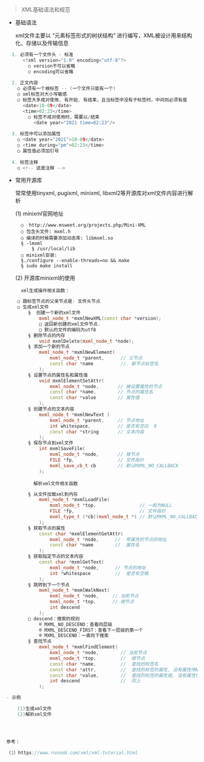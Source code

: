 
> XML基础语法和规范

- 基础语法

    xml文件主要以 “元素标签形式的树状结构” 进行编写，XML被设计用来结构化、存储以及传输信息

```cpp
  1. 必须有一个文件头 - 标准
      <?xml version="1.0" encoding="utf-8"?>
        ○ version不可以省略
        ○ encoding可以省略
    
  2. 正文内容
	○ 必须有一个根标签 -- (一个文件只能有一个)
	○ xml标签对大小写敏感
	○ 标签大多成对使用, 有开始, 有结束，且当标签中没有子标签时，中间则必须有值
	  <date>10-09</date>
	  <time>02:23</time>
        ○ 标签不成对使用时，需要以/结束
          <date year="2021 time=02:23"/>
      
  3. 标签中可以添加属性
    ○ <date year="2021">10-09</date>
    ○ <time during="pm">02:23</time>
    ○ 属性值必须加引号
    
  4. 标签注释
    ○ <!-- 这是注释 -->

```

- 常用开源库

    常常使用tinyxml, pugixml, minixml, libxml2等开源库对xml文件内容进行解析

    (1) minixml官网地址 
    
        ○  http://www.msweet.org/projects.php/Mini-XML
        ○ 包含头文件: mxml.h
        ○ 编译的时候需要添加动态库: libmxml.so
		§ -lmxml
	        § /usr/local/lib
        ○ minixml安装:
		§./configure --enable-threads=no && make
		§ sudo make install

    (2) 开源库minixml的使用
    
        xml生成操作相关函数：

```cpp
	○ 跟标签节点的父亲节点是: 文件头节点
	○ 生成xml文件
		§  创建一个新的xml文件
		    mxml_node_t *mxmlNewXML(const char *version);
			□ 返回新创建的xml文件节点.
			□ 默认的文件的编码为utf8
		§ 删除节点的内存
		    void mxmlDelete(mxml_node_t *node);
		§ 添加一个新的节点
		    mxml_node_t *mxmlNewElement(
				mxml_node_t *parent,      // 父节点
				const char *name          //  新节点标签名
			);
		§ 设置节点的属性名和属性值 
			void mxmlElementSetAttr(
				mxml_node_t *node,       // 被设置属性的节点
				const char *name,        // 节点的属性名
				const char *value        // 属性值
			);
		§ 创建节点的文本内容
			mxml_node_t *mxmlNewText ( 
				mxml_node_t *parent,     // 节点地址
				int whitespace,          // 是否有空白  0
				const char *string       // 文本内容
			);
		§ 保存节点到xml文件
			int mxmlSaveFile(
				mxml_node_t *node,       // 根节点
				FILE *fp,                // 文件指针
				mxml_save_cb_t cb        // 默认MXML_NO_CALLBACK
			);
```

              解析xml文件相关函数
	      
```cpp
		§ 从文件加载xml到内存
			mxml_node_t *mxmlLoadFile(
				mxml_node_t *top,                // 一般为NULL
				FILE *fp,                        // 文件指针
				mxml_type_t (*cb)(mxml_node_t *) // 默认MXML_NO_CALLBACK
			);
		§ 获取节点的属性
			const char *mxmlElementGetAttr(
				mxml_node_t *node,      //  带属性的节点的地址
				const char *name        //  属性名
			);
		§ 获取指定节点的文本内容
			const char *mxmlGetText(
				mxml_node_t *node,      // 节点的地址
				int *whitespace         //  是否有空格
			);
		§ 跳转到下一个节点
			mxml_node_t *mxmlWalkNext(
				mxml_node_t *node,     // 当前节点
				mxml_node_t *top,      // 根节点
				int descend
			);
		□ descend：搜索的规则
			® MXML_NO_DESCEND：查看同层级
			® MXML_DESCEND_FIRST：查看下一层级的第一个
			® MXML_DESCEND：一直向下搜索
		§ 查找节点
			mxml_node_t *mxmlFindElement(
				mxml_node_t *node,        // 当前节点
				mxml_node_t *top,         //  根节点
				const char *name,         //  查找的标签名
				const char *attr,         //  查找的标签的属性, 没有属性传NULL
				const char *value,        //  查找的标签的属性值, 没有属性传NULL
				int descend               //  同上
			);

- 示例

    (1)生成xml文件
    (2)解析xml文件
    



参考：

（1）https://www.runoob.com/xml/xml-tutorial.html
